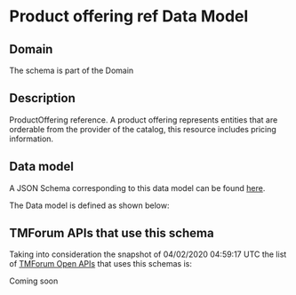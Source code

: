 # Product offering ref Data Model

## Domain

The  schema is part of the  Domain

## Description

ProductOffering reference. A product offering represents entities that are orderable from the provider of the catalog, this resource includes pricing information.

## Data model

A JSON Schema corresponding to this data model can be found
[here](https://github.com/tmforum-rand/schemas/blob/candidates/Product/ProductOfferingRef.schema.json).

The Data model is defined as shown below:





## TMForum APIs that use this schema

Taking into consideration the snapshot of 04/02/2020 04:59:17 UTC the list of [TMForum Open APIs](https://www.tmforum.org/open-apis/) that uses this schemas is:

Coming soon